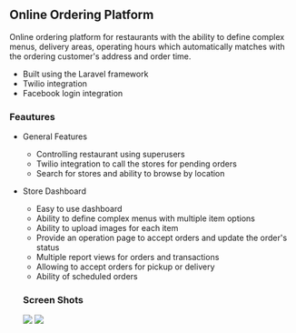## Online Ordering Platform

Online ordering platform for restaurants with the ability to define complex menus, delivery areas, operating hours which automatically matches with the ordering customer's address and order time.

* Built using the Laravel framework
* Twilio integration
* Facebook login integration


### Feautures

* General Features
  * Controlling restaurant using superusers
  * Twilio integration to call the stores for pending orders
  * Search for stores and ability to browse by location 

* Store Dashboard
  * Easy to use dashboard
  * Ability to define complex menus with multiple item options
  * Ability to upload images for each item
  * Provide an operation page to accept orders and update the order's status
  * Multiple report views for orders and transactions
  * Allowing to accept orders for pickup or delivery
  * Ability of scheduled orders

  ### Screen Shots

  <img src="graphic/mobile_sc.png.jpg">
  <img src="graphic/web_sc.png.jpg">

